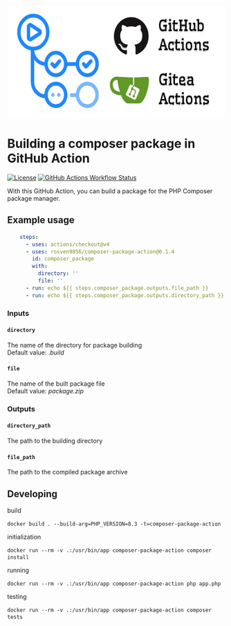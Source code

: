 <p style="text-align: center">
    <img width="560" height="260" src="docs/img/github_gitea_actions.jpg" alt="github gitea actions"/>
</p>

# Building a composer package in GitHub Action

[![License](https://img.shields.io/github/license/rosven9856/composer-package-action)](https://github.com/rosven9856/composer-package-action/blob/master/LICENSE)
[![GitHub Actions Workflow Status](https://img.shields.io/github/actions/workflow/status/rosven9856/composer-package-action/tests.yml)](https://github.com/rosven9856/composer-package-action/actions/workflows/tests.yml)

With this GitHub Action, you can build a package for the PHP Composer package manager.




## Example usage

```yaml
    steps:
      - uses: actions/checkout@v4
      - uses: rosven9856/composer-package-action@0.1.4
        id: composer_package
        with:
          directory: ''
          file: ''
      - run: echo ${{ steps.composer_package.outputs.file_path }}
      - run: echo ${{ steps.composer_package.outputs.directory_path }}
```

### Inputs

#### `directory`
The name of the directory for package building   
Default value: *.build*

#### `file`
The name of the built package file  
Default value: *package.zip*

### Outputs

#### `directory_path`
The path to the building directory

#### `file_path`
The path to the compiled package archive



## Developing

build
```shell
docker build . --build-arg=PHP_VERSION=8.3 -t=composer-package-action
```

initialization
```shell
docker run --rm -v .:/usr/bin/app composer-package-action composer install
```

running
```shell
docker run --rm -v .:/usr/bin/app composer-package-action php app.php
```

testing
```shell
docker run --rm -v .:/usr/bin/app composer-package-action composer tests
```
